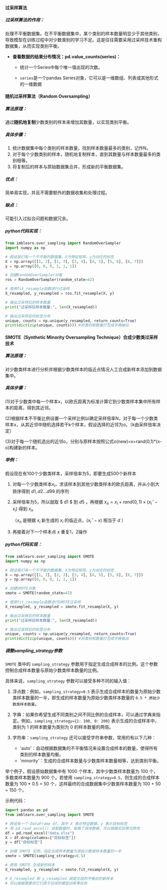 #### 过采样算法

##### 过采样算法的作用：

处理不平衡数据集。在不平衡数据集中，某个类别的样本数量明显少于其他类别，导致模型在训练过程中对少数类别的学习不足。这是往往需要采用过采样技术重构数据集，从而实现类别平衡。

- **查看数据的结果分布情况：pd.value_counts(series)：**

  - 统计一个Series中每个唯一值出现的次数。

  - `series`是一个pandas Series对象，它可以是一维数组、列表或其他形式的一维数据



#### 随机过采样算法（Random Oversampling）

##### 算法原理：

通过**随机地复制**少数类别的样本来增加其数量，以实现类别平衡。

##### 具体步骤：

1. 统计数据集中每个类别的样本数量，找到样本数量最多的类别，记作N。
2. 对于每个少数类别的样本，随机地复制样本，直到其数量与样本数量最多的类别相等。
3. 将复制后的样本与原始数据集合并，形成新的平衡数据集。

##### 优点：

简单易实现，并且不需要额外的数据收集和处理过程。

##### 缺点：

可能引入过拟合问题和数据冗余。

##### python代码实现：

```python
from imblearn.over_sampling import RandomOverSampler
import numpy as np

# 假设我们有一个不平衡的数据集，X为特征矩阵，y为对应的标签
X = np.array([[1, 2], [2, 3], [3, 4], [4, 5], [5, 6], [6, 7]])
y = np.array([0, 0, 0, 1, 1, 1])

# 创建RandomOverSampler对象
ros = RandomOverSampler(random_state=42)

# 使用fit_resample函数进行过采样
X_resampled, y_resampled = ros.fit_resample(X, y)

# 输出过采样后的样本数量
print("过采样后样本数量:", len(X_resampled))

# 输出过采样后的标签分布
unique, counts = np.unique(y_resampled, return_counts=True)
print(dict(zip(unique, counts))) #将类别和数量打包成字典输出
```



#### SMOTE（Synthetic Minority Oversampling Technique）合成少数类过采样技术

##### 算法原理：

对少数类样本进行分析并根据少数类样本的临近点情况人工合成新样本添加到数据集中。

##### 具体步骤：

(1)对于少数类中每一个样本x，以欧氏距离为标准计算它到少数类样本集中所有样本的距离，得到其近邻。

(2)根据样本不平衡比例设置一个采样比例以确定采样倍率N，对于每一个少数类样本x，从其近邻中随机选择若干k个样本，假设选择的近邻为o。（k由采样倍率决定）

(3)对于每一个随机选出的近邻o，分别与原样本按照公式o(new)=x+rand(0,1)*(x-o)构建新的样本。

##### 举例：

假设现在有100个少数类样本，采样倍率为5，即要生成500个新样本

1. 对每一个少数类样本$x_i$，求该样本到其他少数类样本的欧氏距离，并从小到大排序得到 $d1,d2…d99$ 的序列

2. 采样倍率为5，所以就取 $ d1 $ 到 $d5$ ，再根据 $x_n = x_i + rand(0, 1) × (x_iˇ−x_i)$ 得到 $x_n$

   （$x_n$ 是根据 $x_i$ 新生成的 $x_i$ 的临近点，$(x_iˇ - x)$ 相当于 $d$ ）

3. 再接着对下一个样本点 $x$ 重复1，2操作
   

##### python代码实现：

```python
from imblearn.over_sampling import SMOTE
import numpy as np

# 假设我们有一个不平衡的数据集，X为特征矩阵，y为对应的标签
X = np.array([[1, 2], [2, 3], [3, 4], [4, 5], [5, 6], [6, 7]])
y = np.array([0, 0, 0, 1, 1, 1])

# 创建SMOTE对象
smote = SMOTE(random_state=42)

# 使用fit_resample函数进行SMOTE过采样
X_resampled, y_resampled = smote.fit_resample(X, y)

# 输出过采样后的样本数量
print("过采样后样本数量:", len(X_resampled))

# 输出过采样后的标签分布
unique, counts = np.unique(y_resampled, return_counts=True)
print(dict(zip(unique, counts))) #将类别和数量打包成字典输出
```



##### 调整sampling_strategy参数

`SMOTE` 类中的 `sampling_strategy` 参数用于指定生成合成样本的比例。这个参数控制合成样本数量与原始少数类样本数量的比例。

具体来说，`sampling_strategy` 参数可以接受多种不同的输入值：

1. 浮点数：例如，`sampling_strategy=0.5` 表示生成合成样本的数量为原始少数类样本数量的一半，即生成的样本数量为原始少数类样本数量的 `0.5 * 原始少数类样本数量`。

2. 字典：如果你希望生成不同类别之间不同比例的合成样本，可以通过字典来指定。例如，`sampling_strategy={1: 100, 0: 200}` 表示生成的合成样本中，类别为 1 的样本数量为类别为 0 的样本数量的两倍。

3. 字符串：`sampling_strategy` 还可以接受字符串参数，常用的有以下几种：
   - 'auto'：自动根据数据集的不平衡情况来设置合成样本的数量，使得所有类别的样本数量均衡。
   - 'minority'：生成的合成样本数量与少数类样本数量相等，达到类别平衡。

举个例子，假设原始数据集中有 1000 个样本，其中少数类样本数量为 100 个，多数类样本数量为 900 个。若使用 `sampling_strategy=0.5`，则生成的合成样本数量为 100 * 0.5 = 50 个，这样最终的合成数据集中少数类样本数量为 100 + 50 = 150 个。

示例代码：

```python
import pandas as pd
from imblearn.over_sampling import SMOTE

# 假设有一个 DataFrame df，其中 X 表示特征数据，y 表示目标标签
# 用 pd.read_excel() 读取数据时，省略了具体数据，可以根据实际情况修改
df = pd.read_excel("data.xlsx")
X = df.drop(columns=["目标标签"])
y = df["目标标签"]

# 创建 SMOTE 实例，指定合成样本数量为原始少数类样本数量的一半
smote = SMOTE(sampling_strategy=0.5)

# 使用 SMOTE 生成新的样本
X_resampled, y_resampled = smote.fit_resample(X, y)

# X_resampled 和 y_resampled 就是生成的平衡后的新样本
# 可以根据需要将它们用于后续的模型训练等任务
```



